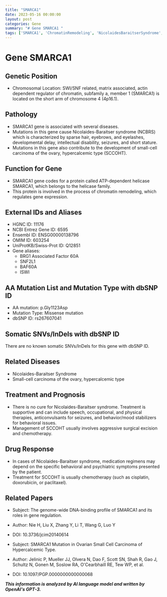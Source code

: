 ```yaml
---
title: "SMARCA1"
date: 2023-05-16 00:00:00
layout: post
categories: Gene
summary: "# Gene SMARCA1 "
tags: ['SMARCA1', 'ChromatinRemodeling', 'NicolaidesBaraitserSyndrome', 'SCCOHT', 'MissenseMutation', 'Chemotherapy', 'GeneRegulation', 'Helicase']
---
```


# Gene SMARCA1 

## Genetic Position 
- Chromosomal Location:  SWI/SNF related, matrix associated, actin dependent regulator of chromatin, subfamily a, member 1 (SMARCA1) is located on the short arm of chromosome 4 (4p16.1). 

## Pathology 
- SMARCA1 gene is associated with several diseases.
- Mutations in this gene cause Nicolaides-Baraitser syndrome (NCBRS) which is characterized by sparse hair, eyebrows, and eyelashes, developmental delay, intellectual disability, seizures, and short stature.
- Mutations in this gene also contribute to the development of small-cell carcinoma of the ovary, hypercalcemic type (SCCOHT). 

## Function for Gene 
- SMARCA1 gene codes for a protein called ATP-dependent helicase SMARCA1, which belongs to the helicase family. 
- This protein is involved in the process of chromatin remodeling, which regulates gene expression. 

## External IDs and Aliases 
- HGNC ID: 11176 
- NCBI Entrez Gene ID: 6595 
- Ensembl ID: ENSG00000138796 
- OMIM ID: 603254 
- UniProtKB/Swiss-Prot ID: Q12851 
- Gene aliases: 
     - BRG1 Associated Factor 60A
     - SNF2L1 
     - BAF60A
     - ISWI

## AA Mutation List and Mutation Type with dbSNP ID
- AA mutation: p.Gly1123Asp
- Mutation Type: Missense mutation
- dbSNP ID: rs267607041

## Somatic SNVs/InDels with dbSNP ID
There are no known somatic SNVs/InDels for this gene with dbSNP ID.

## Related Diseases
- Nicolaides-Baraitser Syndrome
- Small-cell carcinoma of the ovary, hypercalcemic type

## Treatment and Prognosis
- There is no cure for Nicolaides-Baraitser syndrome. Treatment is supportive and can include speech, occupational, and physical therapies, anticonvulsants for seizures, and behavior/mood stabilizers for behavioral issues. 
- Management of SCCOHT usually involves aggressive surgical excision and chemotherapy. 

## Drug Response 
- In cases of Nicolaides-Baraitser syndrome, medication regimens may depend on the specific behavioral and psychiatric symptoms presented by the patient. 
- Treatment for SCCOHT is usually chemotherapy (such as cisplatin, doxorubicin, or paclitaxel). 

## Related Papers 
- Subject: The genome-wide DNA-binding profile of SMARCA1 and its roles in gene regulation.
- Author: Nie H, Liu X, Zhang Y, Li T, Wang G, Luo Y
- DOI: 10.3736/jcim20140614

- Subject: SMARCA1 Mutation in Ovarian Small Cell Carcinoma of Hypercalcemic Type.
- Author: Jelinic P, Mueller JJ, Olvera N, Dao F, Scott SN, Shah R, Gao J, Schultz N, Gonen M, Soslow RA, O'Cearbhaill RE, Tew WP,  et al.
- DOI: 10.1097/PGP.0000000000000068

**_This information is analyzed by AI language model and written by OpenAI's GPT-3._**